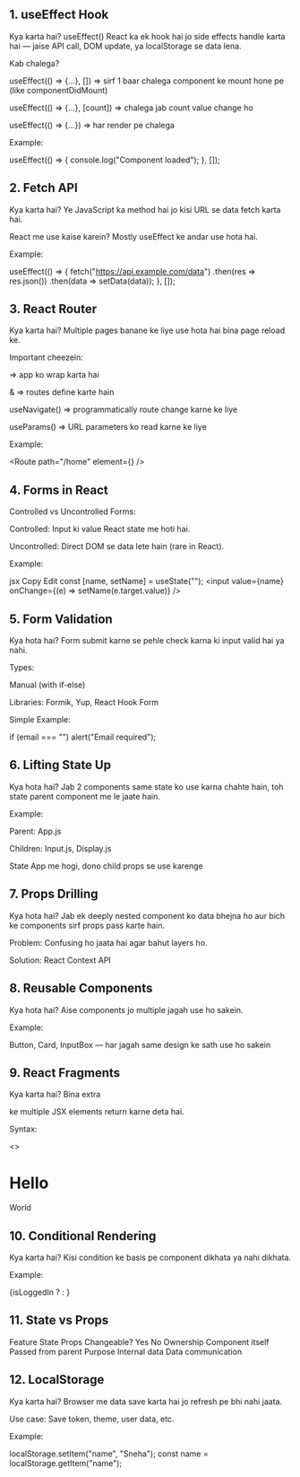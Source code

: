 ## 1. useEffect Hook

Kya karta hai?
useEffect() React ka ek hook hai jo side effects handle karta hai — jaise API call, DOM update, ya localStorage se data lena.

Kab chalega?

useEffect(() => {...}, []) ⇒ sirf 1 baar chalega component ke mount hone pe (like componentDidMount)

useEffect(() => {...}, [count]) ⇒ chalega jab count value change ho

useEffect(() => {...}) ⇒ har render pe chalega

Example:

useEffect(() => {
  console.log("Component loaded");
}, []);

 ## 2. Fetch API
Kya karta hai?
Ye JavaScript ka method hai jo kisi URL se data fetch karta hai.

React me use kaise karein?
Mostly useEffect ke andar use hota hai.

Example:

useEffect(() => {
  fetch("https://api.example.com/data")
    .then(res => res.json())
    .then(data => setData(data));
}, []);

## 3. React Router
Kya karta hai?
Multiple pages banane ke liye use hota hai bina page reload ke.

Important cheezein:

<BrowserRouter> ⇒ app ko wrap karta hai

<Routes> & <Route> ⇒ routes define karte hain

useNavigate() ⇒ programmatically route change karne ke liye

useParams() ⇒ URL parameters ko read karne ke liye

Example:

<Route path="/home" element={<Home />} />

## 4. Forms in React
Controlled vs Uncontrolled Forms:

Controlled: Input ki value React state me hoti hai.

Uncontrolled: Direct DOM se data lete hain (rare in React).

Example:

jsx
Copy
Edit
const [name, setName] = useState("");
<input value={name} onChange={(e) => setName(e.target.value)} />

## 5. Form Validation
Kya hota hai?
Form submit karne se pehle check karna ki input valid hai ya nahi.

Types:

Manual (with if-else)

Libraries: Formik, Yup, React Hook Form

Simple Example:

if (email === "") alert("Email required");

## 6. Lifting State Up
Kya hota hai?
Jab 2 components same state ko use karna chahte hain, toh state parent component me le jaate hain.

Example:

Parent: App.js

Children: Input.js, Display.js

State App me hogi, dono child props se use karenge

## 7. Props Drilling
Kya hota hai?
Jab ek deeply nested component ko data bhejna ho aur bich ke components sirf props pass karte hain.

Problem:
Confusing ho jaata hai agar bahut layers ho.

Solution:
React Context API

## 8. Reusable Components
Kya hota hai?
Aise components jo multiple jagah use ho sakein.

Example:

Button, Card, InputBox — har jagah same design ke sath use ho sakein

## 9. React Fragments
Kya karta hai?
Bina extra <div> ke multiple JSX elements return karne deta hai.

Syntax:

<>
  <h1>Hello</h1>
  <p>World</p>
</>

## 10. Conditional Rendering
Kya karta hai?
Kisi condition ke basis pe component dikhata ya nahi dikhata.

Example:

{isLoggedIn ? <Dashboard /> : <Login />}

## 11. State vs Props
Feature	State	Props
Changeable?	Yes	No
Ownership	Component itself	Passed from parent
Purpose	Internal data	Data communication

## 12. LocalStorage
Kya karta hai?
Browser me data save karta hai jo refresh pe bhi nahi jaata.

Use case:
Save token, theme, user data, etc.

Example:

localStorage.setItem("name", "Sneha");
const name = localStorage.getItem("name");
